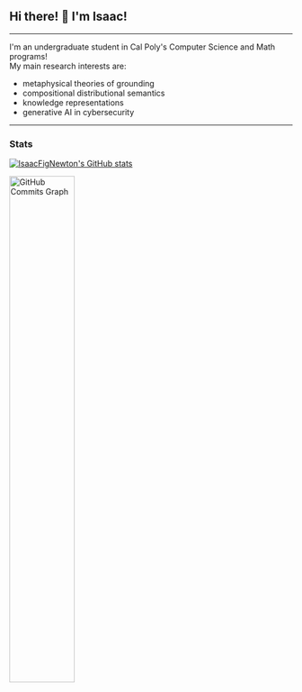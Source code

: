 ## Hi there! 👋 I'm Isaac!
-----------------------------------

I'm an undergraduate student in Cal Poly's Computer Science and Math programs! </br>
My main research interests are:
- metaphysical theories of grounding
- compositional distributional semantics
- knowledge representations
- generative AI in cybersecurity

-----------------------------------

### Stats

<a href="https://github.com/IsaacFigNewton"><img src="https://github-readme-stats.vercel.app/api?username=IsaacFigNewton&show_icons=true&hide=&count_private=true&title_color=84cc16&text_color=ffffff&icon_color=22c55e&bg_color=181824&hide_border=true&show_icons=true" alt="IsaacFigNewton's GitHub stats" /></a>

<a href="https://github.com/IsaacFigNewton"><img src="https://github-readme-activity-graph.cyclic.app/graph?username=IsaacFigNewton&theme=github-compact" alt="GitHub Commits Graph" width="48%"/></a>
